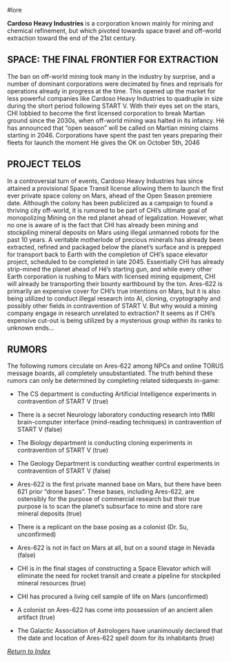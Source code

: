 #lore

**Cardoso Heavy Industries** is a corporation known mainly for mining and chemical refinement, but which pivoted towards space travel and off-world extraction toward the end of the 21st century.

## SPACE: THE FINAL FRONTIER FOR EXTRACTION
The ban on off-world mining took many in the industry by surprise, and a number of dominant corporations were decimated by fines and reprisals for operations already in progress at the time. This opened up the market for less powerful companies like Cardoso Heavy Industries to quadruple in size during the short period following START V. With their eyes set on the stars, CHI lobbied to become the first licensed corporation to break Martian ground since the 2030s, when off-world mining was halted in its infancy. Hé has announced that “open season” will be called on Martian mining claims starting in 2046. Corporations have spent the past ten years preparing their fleets for launch the moment Hé gives the OK on October 5th, 2046

## PROJECT TELOS
In a controversial turn of events, Cardoso Heavy Industries has since attained a provisional Space Transit license allowing them to launch the first ever private space colony on Mars, ahead of the Open Season premiere date. Although the colony has been publicized as a campaign to found a thriving city off-world, it is rumored to be part of CHI’s ultimate goal of monopolizing Mining on the red planet ahead of legalization. 
However, what no one is aware of is the fact that CHI has already been mining and stockpiling mineral deposits on Mars using illegal unmanned robots for the past 10 years. A veritable motherlode of precious minerals has already been extracted, refined and packaged below the planet’s surface and is prepped for transport back to Earth with the completion of CHI’s space elevator project, scheduled to be completed in late 2045. Essentially CHI has already strip-mined the planet ahead of Hé’s starting gun, and while every other Earth corporation is rushing to Mars with licensed mining equipment, CHI will already be transporting their bounty earthbound by the ton.
Ares-622 is primarily an expensive cover for CHI’s true intentions on Mars, but it is also being utilized to conduct illegal research into AI, cloning, cryptography and possibly other fields in contravention of START V. But why would a mining company engage in research unrelated to extraction? It seems as if CHI’s expensive cut-out is being utilized by a mysterious group within its ranks to unknown ends…

## RUMORS

The following rumors circulate on Ares-622 among NPCs and online TORUS message boards, all completely unsubstantiated. The truth behind these rumors can only be determined by completing related sidequests in-game:

 - The CS department is conducting Artificial Intelligence experiments in contravention of START V (true)

 - There is a secret Neurology laboratory conducting research into fMRI brain-computer interface (mind-reading techniques) in contravention of START V (false)

 - The Biology department is conducting cloning experiments in contravention of START V (true)
 - The Geology Department is conducting weather control experiments in contravention of START V (false)

 - Ares-622 is the first private manned base on Mars, but there have been 621 prior “drone bases”. These bases, including Ares-622, are ostensibly for the purpose of commercial research but their true purpose is to scan the planet’s subsurface to mine and store rare mineral deposits (true)

 - There is a replicant on the base posing as a colonist (Dr. Su, unconfirmed)

 - Ares-622 is not in fact on Mars at all, but on a sound stage in Nevada (false)

 - CHI is in the final stages of constructing a Space Elevator which will eliminate the need for rocket transit and create a pipeline for stockpiled mineral resources (true)

 - CHI has procured a living cell sample of life on Mars (unconfirmed)

 - A colonist on Ares-622 has come into possession of an ancient alien artifact (true)

 - The Galactic Association of Astrologers have unanimously declared that the date and location of Ares-622 spell doom for its inhabitants (true)

*[Return to Index](index.md)*
